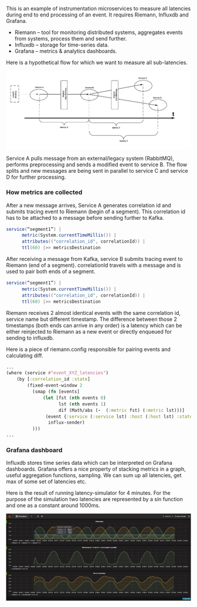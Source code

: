 This is an example of instrumentation microservices to measure all latencies during end to end processing of an event. It requires Riemann, Influxdb and Grafana.  

* Riemann – tool for monitoring distributed systems, aggregates events from systems, process them and send further.
* Influxdb – storage for time-series data.
* Grafana – metrics & analytics dashboards.

Here is a hypothetical flow for which we want to measure all sub-latencies.

![alt text](https://github.com/michalfaber/microservices-metrics/raw/images/pic1a.png "Flow diagram")

Service A pulls message from an external/legacy system (RabbitMQ), performs preprocessing and sends a modified event to service B. The flow splits and new messages are being sent in parallel to service C and service D for further processing. 


### How metrics are collected

After a new message arrives, Service A generates correlation id and submits tracing event to Riemann (begin of a segment). This correlation id has to be attached to a message before sending further to Kafka.

```scala
service(“segment1”) |
      metric(System.currentTimeMillis()) |
      attributes(("correlation_id", correlationId)) |
      ttl(60) |>> metricsDestination
```
After receiving a message from Kafka, service B submits tracing event to Riemann (end of a segment). correlationId travels with a message and is used to pair both ends of a segment.

```scala
service(“segment1”) |
      metric(System.currentTimeMillis()) |
      attributes(("correlation_id", correlationId)) |
      ttl(60) |>> metricsDestination
```

Riemann receives 2 almost identical events with the same correlation id, service name but different timestamp. The difference between those 2 timestamps (both ends can arrive in any order) is a latency which can be either reinjected to Riemann as a new event or directly enqueued for sending to influxdb.

Here is a piece of riemann.config responsible for pairing events and calculating diff.

```clojure
...
(where (service #"event_XYZ_latencies")
    (by [:correlation_id :state]
        (fixed-event-window 2
          (smap (fn [events]
              (let [fst (nth events 0)
                    lst (nth events 1)
                    dif (Math/abs (-  (:metric fst) (:metric lst)))]
               (event {:service (:service lst) :host (:host lst) :state (:state lst) :metric dif :time (:metric lst)})))
                influx-sender)
          )))
...          
```


### Grafana dashboard

Influxdb stores time series data which can be interpreted on Grafana dashboards. 
Grafana offers a nice property of stacking metrics in a graph, useful aggregation functions, sampling. We can sum up all latencies, get max of some set of latencies etc. 

Here is the result of running latency-simulator for 4 minutes.  For the purpose of the simulation two latencies are represented by a sin function and one as a constant around 1000ms. 

![alt text](https://github.com/michalfaber/microservices-metrics/raw/images/pic2.png "Grafana simulation dashboard")

